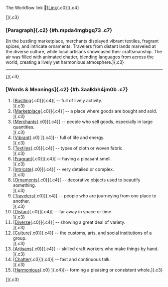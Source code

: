 The Workflow link
👏[[Link](https://www.google.com/url?q=http://www.google.com&sa=D&source=editors&ust=1760595708346711&usg=AOvVaw1dNOcQuTluMsqyIBDMfl6k){.c0}]{.c4}

[]{.c3}

### [Paragraph]{.c2} {#h.mpda4mgbgq73 .c7}

[In the bustling marketplace, merchants displayed vibrant textiles,
fragrant spices, and intricate ornaments. Travelers from distant lands
marveled at the diverse culture, while local artisans showcased their
craftsmanship. The air was filled with animated chatter, blending
languages from across the world, creating a lively yet harmonious
atmosphere.]{.c3}

------------------------------------------------------------------------

[]{.c3}

### [Words & Meanings]{.c2} {#h.3aalkbh4jm0b .c7}

1.  [[Bustling](https://www.google.com/url?q=http://www.google.com&sa=D&source=editors&ust=1760595708348617&usg=AOvVaw3egNyYiw0sPPPidFnGldz5){.c0}]{.c4}[ --
    full of lively activity.\
    ]{.c3}
2.  [[Marketplace](https://www.google.com/url?q=http://www.google.com&sa=D&source=editors&ust=1760595708349066&usg=AOvVaw2M-o2S945DtBUuMmYNbJY5){.c0}]{.c4}[ --
    a place where goods are bought and sold.\
    ]{.c3}
3.  [[Merchants](https://www.google.com/url?q=http://www.google.com&sa=D&source=editors&ust=1760595708349522&usg=AOvVaw3LikssrdeDza6quX6oQcBd){.c0}]{.c4}[ --
    people who sell goods, especially in large quantities.\
    ]{.c3}
4.  [[Vibrant](https://www.google.com/url?q=http://www.google.com&sa=D&source=editors&ust=1760595708350020&usg=AOvVaw2tueMjOvkpwCPRc8CrcK5B){.c0}
    ]{.c4}[-- full of life and energy.\
    ]{.c3}
5.  [[Textiles](https://www.google.com/url?q=http://www.google.com&sa=D&source=editors&ust=1760595708350393&usg=AOvVaw27EpZxvutEK9sgQyFphB_5){.c0}]{.c4}[ --
    types of cloth or woven fabric.\
    ]{.c3}
6.  [[Fragrant](https://www.google.com/url?q=http://www.google.com&sa=D&source=editors&ust=1760595708350709&usg=AOvVaw3ECtuNurOA5GB_ZwR0WD8C){.c0}]{.c4}[ --
    having a pleasant smell.\
    ]{.c3}
7.  [[Intricate](https://www.google.com/url?q=http://www.google.com&sa=D&source=editors&ust=1760595708351085&usg=AOvVaw0_IlAfiYfSG_8lr6ELdEIN){.c0}]{.c4}[ --
    very detailed or complex.\
    ]{.c3}
8.  [[Ornaments](https://www.google.com/url?q=http://www.google.com&sa=D&source=editors&ust=1760595708351440&usg=AOvVaw1Yfh6_9sOb-HAE9xZPwhUt){.c0}]{.c4}[ --
    decorative objects used to beautify something.\
    ]{.c3}
9.  [[Travelers](https://www.google.com/url?q=http://www.google.com&sa=D&source=editors&ust=1760595708351823&usg=AOvVaw01XQjFWbxhAuHQGYzniMAv){.c0}]{.c4}[ --
    people who are journeying from one place to another.\
    ]{.c3}
10. [[Distant](https://www.google.com/url?q=http://www.google.com&sa=D&source=editors&ust=1760595708352217&usg=AOvVaw2TuKnCPiR-IXIbIZv0xc8o){.c0}]{.c4}[ --
    far away in space or time.\
    ]{.c3}
11. [[Diverse](https://www.google.com/url?q=http://www.google.com&sa=D&source=editors&ust=1760595708352512&usg=AOvVaw0L415Bd46kvNeMu3PnJZ16){.c0}]{.c4}[ --
    showing a great deal of variety.\
    ]{.c3}
12. [[Culture](https://www.google.com/url?q=http://www.google.com&sa=D&source=editors&ust=1760595708352845&usg=AOvVaw3-aRTGPrPFGX-Je8aVEDXL){.c0}]{.c4}[ --
    the customs, arts, and social institutions of a group.\
    ]{.c3}
13. [[Artisans](https://www.google.com/url?q=http://www.google.com&sa=D&source=editors&ust=1760595708353306&usg=AOvVaw0KSLy0coJN70uzXLjwAeW1){.c0}]{.c4}[ --
    skilled craft workers who make things by hand.\
    ]{.c3}
14. [[Chatter](https://www.google.com/url?q=http://www.google.com&sa=D&source=editors&ust=1760595708353684&usg=AOvVaw1fZ9gfjVHZmeD4Z7PCRI7n){.c0}]{.c4}[ --
    fast and continuous talk.\
    ]{.c3}
15. [[Harmonious](https://www.google.com/url?q=http://www.google.com&sa=D&source=editors&ust=1760595708354008&usg=AOvVaw1iM7DGMPuzeFujbw47Lrcs){.c0}
    ]{.c4}[-- forming a pleasing or consistent whole.]{.c3}

[]{.c3}

